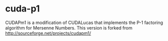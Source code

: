 cuda-p1
=======

CUDAPm1 is a modification of CUDALucas that implements the P-1 factoring algorithm for Mersenne Numbers.
This version is forked from http://sourceforge.net/projects/cudapm1/
